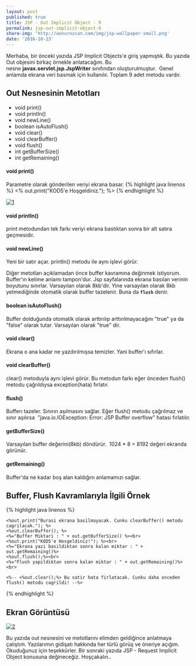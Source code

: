```yaml
---
layout: post
published: true
title: JSP - Out Implicit Object - 9
permalink: jsp-out-implicit-object-9
share-img: 'http://aonurozcan.com/img/jsp-wallpaper-small.png'
date: '2016-10-23'
---
```

Merhaba, bir önceki yazıda JSP Implicit Objects'e giriş yapmıştık. Bu yazıda Out objesini birkaç örnekle anlatacağım. Bu nesne **javax.servlet.jsp.JspWriter** sınıfından oluşturulmuştur.  Genel anlamda ekrana veri basmak için kullanılır. Toplam 9 adet metodu vardır. 

## Out Nesnesinin Metotları

*   void print()
*   void println()
*   void newLine()
*   boolean isAutoFlush()
*   void clear()
*   void clearBuffer()
*   void flush()
*   int getBufferSize()
*   int getRemaining()

#### void print()
Parametre olarak gönderilen veriyi ekrana basar.
{% highlight java linenos %}
<% out.print("KOD5'e Hoşgeldiniz."); %>
{% endhighlight %}

[![1](http://kod5.org/wp-content/uploads/119.png)](http://kod5.org/wp-content/uploads/119.png) 

#### void println()
print metodundan tek farkı veriyi ekrana bastıktan sonra bir alt satıra geçmesidir.

#### void newLine()
Yeni bir satır açar. println() metodu ile aynı işlevi görür. 

Diğer metotları açıklamadan önce buffer kavramına değinmek istiyorum. Buffer'ın kelime anlamı tampon'dur. Jsp sayfalarında ekrana basılan verinin boyutunu sınırlar. Varsayılan olarak 8kb'dir. Yine varsayılan olarak 8kb yetmediğinde otomatik olarak buffer tazelenir. Buna da **``flush``** denir. 

#### boolean isAutoFlush()
Buffer dolduğunda otomatik olarak arttırılıp arttırılmayacağını "true" ya da "false" olarak tutar. Varsayılan olarak "true" dir. 

#### void clear()
Ekrana o ana kadar ne yazdırılmışsa temizler. Yani buffer'ı sıfırlar. 

#### void clearBuffer()
clear() metoduyla aynı işlevi görür. Bu metodun farkı eğer önceden flush() metodu çağrıldıysa exception(hata) fırlatır. 

#### flush()
Bufferı tazeler. Sınırın aşılmasını sağlar. Eğer flush() metodu çağrılmaz ve sınır aşılırsa  "java.io.IOException: Error: JSP Buffer overflow" hatası fırlatılır. 

#### getBufferSize()
Varsayılan buffer değerini(8kb) döndürür.  1024 * 8 = 8192 değeri ekranda görünür.

#### getRemaining()
Buffer'da ne kadar boş alan kaldığını anlamamızı sağlar. 

## Buffer, Flush Kavramlarıyla İlgili Örnek

{% highlight java linenos %}
<html>
<body>

	<%out.print("Burasi ekrana basilmayacak. Cunku clearBuffer() metodu cagrilacak."); %>
	<%out.clearBuffer(); %>
	<%="Buffer Miktari : " + out.getBufferSize() %><br>
	<%out.print("KOD5'e Hosgeldiniz!"); %><br>
	<%="Ekrana yazi basildiktan sonra kalan miktar : " + out.getRemaining()%>
	<%out.flush();%><br>
	<%="Flush yapildiktan sonra kalan miktar : " + out.getRemaining()%><br>

	<%-- <%out.clear();%> Bu satir hata firlatacak. Cunku daha onceden flush() metodu cagrildi! --%>

</body>
</html>
{% endhighlight %}

## Ekran Görüntüsü 
[![2](http://kod5.org/wp-content/uploads/210.png)](http://kod5.org/wp-content/uploads/210.png) 

Bu yazıda out nesnesini ve metotlarını elimden geldiğince anlatmaya çalıştım. Yazılarımın gidişatı hakkında her türlü görüş ve öneriye açığım. Okuduğunuz için teşekkürler. Bir sonraki yazıda JSP - Request Implicit Object konusuna değineceğiz. Hoşçakalın..
